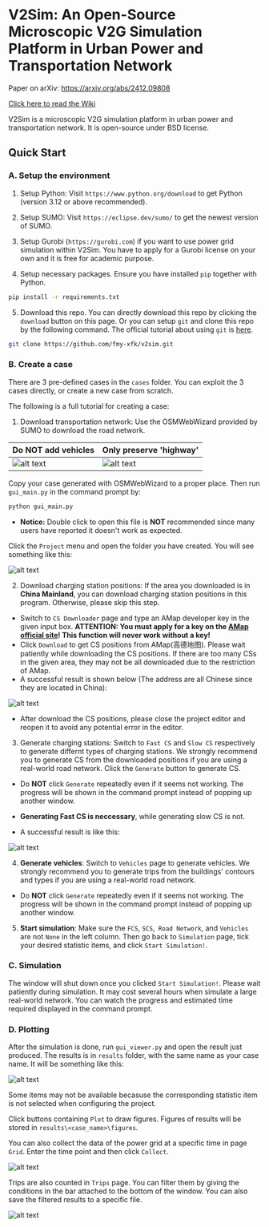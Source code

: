 # V2Sim: An Open-Source Microscopic V2G Simulation Platform in Urban Power and Transportation Network

Paper on arXiv: https://arxiv.org/abs/2412.09808

[Click here to read the Wiki](https://github.com/fmy-xfk/v2sim/wiki) 

V2Sim is a microscopic V2G simulation platform in urban power and transportation network. It is open-source under BSD license.

## Quick Start

### A. Setup the environment

1. Setup Python: Visit `https://www.python.org/download` to get Python (version 3.12 or above recommended).

2. Setup SUMO: Visit `https://eclipse.dev/sumo/` to get the newest version of SUMO.

3. Setup Gurobi (`https://gurobi.com`) if you want to use power grid simulation within V2Sim. You have to apply for a Gurobi license on your own and it is free for academic purpose.

4. Setup necessary packages. Ensure you have installed `pip` together with Python.
```bash
pip install -r requirements.txt
```

5. Download this repo. You can directly download this repo by clicking the `download` button on this page. Or you can setup `git` and clone this repo by the following command. The official tutorial about using `git` is [here](https://git-scm.com/book/en/v2/Getting-Started-Installing-Git).
```bash
git clone https://github.com/fmy-xfk/v2sim.git
```

### B. Create a case
There are 3 pre-defined cases in the `cases` folder. You can exploit the 3 cases directly, or create a new case from scratch.

The following is a full tutorial for creating a case:

1. Download transportation network: Use the OSMWebWizard provided by SUMO to download the road network. 

|Do NOT add vehicles|Only preserve 'highway'|
|---|---|
|![alt text](docs/1.png)|![alt text](docs/2.png)|

Copy your case generated with OSMWebWizard to a proper place. Then run `gui_main.py` in the command prompt by:
```bash
python gui_main.py
```
* **Notice:** Double click to open this file is **NOT** recommended since many users have reported it doesn't work as expected.

Click the `Project` menu and open the folder you have created. You will see something like this:

![alt text](docs/3.png)

2. Download charging station positions: If the area you downloaded is in **China Mainland**, you can download charging station positions in this program. Otherwise, please skip this step.
+ Switch to `CS Downloader` page and type an AMap developer key in the given input box. **ATTENTION: You must apply for a key on the [AMap official site](https://lbs.amap.com/)! This function will never work without a key!** 
+ Click `Download` to get CS positions from AMap(高德地图). Please wait patiently while downloading the CS positions. If there are too many CSs in the given area, they may not be all downloaded due to the restriction of AMap.
+ A successful result is shown below (The address are all Chinese since they are located in China):

![alt text](docs/4.png)

+ After download the CS positions, please close the project editor and reopen it to avoid any potential error in the editor.

3. Generate charging stations: Switch to `Fast CS` and `Slow CS` respectively to generate differnt types of charging stations. We strongly recommend you to generate CS from the downloaded positions if you are using a real-world road network. Click the `Generate` button to generate CS.

+ Do **NOT** click `Generate` repeatedly even if it seems not working. The progress will be shown in the command prompt instead of popping up another window.

+ **Generating Fast CS is neccessary**, while generating slow CS is not.

+ A successful result is like this:

![alt text](docs/5.png)

4. **Generate vehicles**: Switch to `Vehicles` page to generate vehicles. We strongly recommend you to generate trips from the buildings' contours and types if you are using a real-world road network. 

+ Do **NOT** click `Generate` repeatedly even if it seems not working. The progress will be shown in the command prompt instead of popping up another window.

5. **Start simulation**: Make sure the `FCS`, `SCS`,` Road Network`, and `Vehicles` are not `None` in the left column. Then go back to `Simulation` page, tick your desired statistic items, and click `Start Simulation!`.


### C. Simulation
The window will shut down once you clicked `Start Simulation!`. Please wait patiently during simulation. It may cost several hours when simulate a large real-world network. You can watch the progress and estimated time required displayed in the command prompt.

### D. Plotting
After the simulation is done, run `gui_viewer.py` and open the result just produced. The results is in `results` folder, with the same name as your case name. It will be something like this:

![alt text](docs/6.png)

Some items may not be available becasuse the corresponding statistic item is not selected when configuring the project. 

Click buttons containing `Plot` to draw figures. Figures of results will be stored in `results\<case_name>\figures`.

You can also collect the data of the power grid at a specific time in page `Grid`. Enter the time point and then click `Collect`.

![alt text](docs/7.png)

Trips are also counted in `Trips` page. You can filter them by giving the conditions in the bar attached to the bottom of the window. You can also save the filtered results to a specific file.

![alt text](docs/8.png)